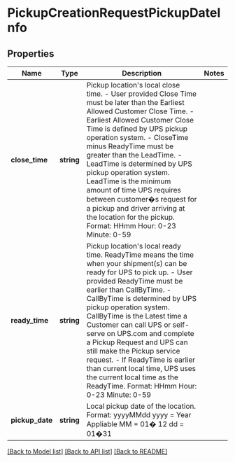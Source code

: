 # PickupCreationRequestPickupDateInfo

## Properties
Name | Type | Description | Notes
------------ | ------------- | ------------- | -------------
**close_time** | **string** | Pickup location&#x27;s local close time. - User provided Close Time must be later than the Earliest Allowed Customer Close Time.  - Earliest Allowed Customer Close Time is defined by UPS pickup operation system.  - CloseTime minus ReadyTime must be greater than the LeadTime.  - LeadTime is determined by UPS pickup operation system. LeadTime is the minimum amount of time UPS requires between customer�s request for a pickup and driver arriving at the location for the pickup.  Format: HHmm Hour: 0-23 Minute: 0-59 | 
**ready_time** | **string** | Pickup location&#x27;s local ready time.  ReadyTime means the time when your shipment(s) can be ready for UPS to pick up.  - User provided ReadyTime must be earlier than CallByTime.  - CallByTime is determined by UPS pickup operation system. CallByTime is the Latest time a Customer can call UPS or self-serve on UPS.com and complete a Pickup Request and UPS can still make the Pickup service request.  - If ReadyTime is earlier than current local time, UPS uses the current local time as the ReadyTime.  Format: HHmm Hour: 0-23 Minute: 0-59 | 
**pickup_date** | **string** | Local pickup date of the location.  Format: yyyyMMdd yyyy &#x3D; Year Appliable MM &#x3D; 01� 12 dd &#x3D; 01�31 | 

[[Back to Model list]](../../README.md#documentation-for-models) [[Back to API list]](../../README.md#documentation-for-api-endpoints) [[Back to README]](../../README.md)

